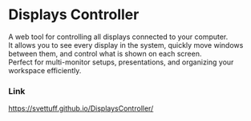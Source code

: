 # Displays Controller

A web tool for controlling all displays connected to your computer.  
It allows you to see every display in the system, quickly move windows between them, and control what is shown on each screen.  
Perfect for multi-monitor setups, presentations, and organizing your workspace efficiently.

### Link

https://svettuff.github.io/DisplaysController/